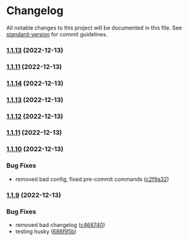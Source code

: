 # Changelog

All notable changes to this project will be documented in this file. See [standard-version](https://github.com/conventional-changelog/standard-version) for commit guidelines.

### [1.1.13](https://github.com/Espruino-Tooling/espruino-tools/compare/v1.1.14...v1.1.13) (2022-12-13)

### [1.1.11](https://github.com/Espruino-Tooling/espruino-tools/compare/v1.1.14...v1.1.11) (2022-12-13)

### [1.1.14](https://github.com/Espruino-Tooling/espruino-tools/compare/v1.1.13...v1.1.14) (2022-12-13)

### [1.1.13](https://github.com/Espruino-Tooling/espruino-tools/compare/v1.1.12...v1.1.13) (2022-12-13)

### [1.1.12](https://github.com/Espruino-Tooling/espruino-tools/compare/v1.1.11...v1.1.12) (2022-12-13)

### [1.1.11](https://github.com/Espruino-Tooling/espruino-tools/compare/v1.1.10...v1.1.11) (2022-12-13)

### [1.1.10](https://github.com/Espruino-Tooling/espruino-tools/compare/v1.1.9...v1.1.10) (2022-12-13)


### Bug Fixes

* removed bad config, fixed pre-commit commands ([c2f9a32](https://github.com/Espruino-Tooling/espruino-tools/commit/c2f9a32d3e0902a3995eab556de5b5fa7d7ab321))

### [1.1.9](https://github.com/Espruino-Tooling/espruino-tools/compare/v1.1.231...v1.1.9) (2022-12-13)


### Bug Fixes

* removed bad changelog ([c468740](https://github.com/Espruino-Tooling/espruino-tools/commit/c46874034296c092ffdce6781c7002fd3e7740bb))
* testing husky ([686f95b](https://github.com/Espruino-Tooling/espruino-tools/commit/686f95b2367eb95ec3d397c521dd237f4f6a65d1))
